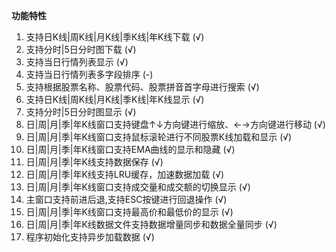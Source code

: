 **功能特性**
0001. 支持日K线|周K线|月K线|季K线|年K线下载  (√)
0002. 支持分时|5日分时图下载   (√)
0003. 支持当日行情列表显示   (√)
0004. 支持当日行情列表多字段排序  (-)
0005. 支持根据股票名称、股票代码、股票拼音首字母进行搜索  (√)
0006. 支持日K线|周K线|月K线|季K线|年K线显示  (√)
0007. 支持分时|5日分时图显示  (√)
0008. 日|周|月|季|年K线窗口支持键盘↑↓方向键进行缩放、←→方向键进行移动   (√)
0009. 日|周|月|季|年K线窗口支持鼠标滚轮进行不同股票K线加载和显示   (√)
0010. 日|周|月|季|年K线窗口支持EMA曲线的显示和隐藏  (√)
0011. 日|周|月|季|年K线支持数据保存  (√)
0012. 日|周|月|季|年K线支持LRU缓存，加速数据加载  (√)
0013. 日|周|月|季|年K线窗口支持成交量和成交额的切换显示  (√) 
0014. 主窗口支持前进后退,支持ESC按键进行回退操作  (√)
0015. 日|周|月|季|年K线窗口支持最高价和最低价的显示  (√)
0016. 日|周|月|季|年K线数据文件支持数据增量同步和数据全量同步  (√)
0017. 程序初始化支持异步加载数据  (√)



